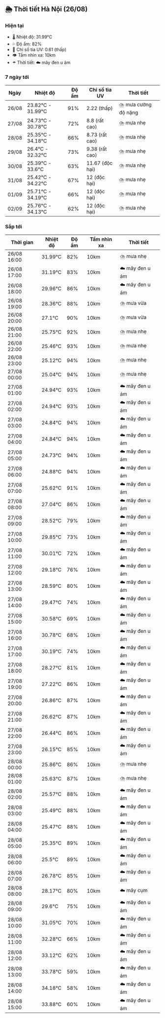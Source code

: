 ## 🌦️ Thời tiết Hà Nội (26/08)

### Hiện tại

- 🌡️ Nhiệt độ: 31.99℃
- 💦 Độ ẩm: 82%
- 🌟 Chỉ số tia UV: 0.61 (thấp)
- 👁️ Tầm nhìn xa: 10km
- ☂️ Thời tiết: ☁️ mây đen u ám

### 7 ngày tới

| Ngày | Nhiệt độ | Độ ẩm | Chỉ số tia UV | Thời tiết |
| --- | --- | --- | --- | --- |
| 26/08 | 23.82℃ - 31.99℃ | 91% | 2.22 (thấp) | ⛈️ mưa cường độ nặng |
| 27/08 | 24.73℃ - 30.78℃ | 72% | 8.8 (rất cao) | ⛈️ mưa nhẹ |
| 28/08 | 25.35℃ - 34.18℃ | 66% | 8.73 (rất cao) | ⛈️ mưa nhẹ |
| 29/08 | 26.4℃ - 32.32℃ | 73% | 9.38 (rất cao) | ⛈️ mưa nhẹ |
| 30/08 | 25.39℃ - 33.6℃ | 63% | 11.67 (độc hại) | ⛈️ mưa nhẹ |
| 31/08 | 25.42℃ - 34.22℃ | 67% | 12 (độc hại) | ⛈️ mưa nhẹ |
| 01/09 | 25.71℃ - 34.19℃ | 66% | 12 (độc hại) | ⛈️ mưa nhẹ |
| 02/09 | 25.76℃ - 34.13℃ | 62% | 12 (độc hại) | ⛈️ mưa nhẹ |

### Sắp tới

| Thời gian | Nhiệt độ | Độ ẩm | Tầm nhìn xa | Thời tiết |
| --- | --- | --- | --- | --- |
| 26/08 16:00 | 31.99℃ | 82% | 10km | ⛈️ mưa nhẹ |
| 26/08 17:00 | 31.19℃ | 83% | 10km | ☁️ mây đen u ám |
| 26/08 18:00 | 29.96℃ | 86% | 10km | ☁️ mây đen u ám |
| 26/08 19:00 | 28.36℃ | 88% | 10km | ⛈️ mưa vừa |
| 26/08 20:00 | 27.1℃ | 90% | 10km | ⛈️ mưa vừa |
| 26/08 21:00 | 25.75℃ | 92% | 10km | ⛈️ mưa nhẹ |
| 26/08 22:00 | 25.46℃ | 93% | 10km | ⛈️ mưa nhẹ |
| 26/08 23:00 | 25.12℃ | 94% | 10km | ⛈️ mưa nhẹ |
| 27/08 00:00 | 25.04℃ | 94% | 10km | ⛈️ mưa nhẹ |
| 27/08 01:00 | 24.94℃ | 93% | 10km | ☁️ mây đen u ám |
| 27/08 02:00 | 24.94℃ | 93% | 10km | ☁️ mây đen u ám |
| 27/08 03:00 | 24.84℃ | 94% | 10km | ☁️ mây đen u ám |
| 27/08 04:00 | 24.84℃ | 94% | 10km | ☁️ mây đen u ám |
| 27/08 05:00 | 24.73℃ | 94% | 10km | ☁️ mây đen u ám |
| 27/08 06:00 | 24.88℃ | 94% | 10km | ☁️ mây đen u ám |
| 27/08 07:00 | 25.62℃ | 91% | 10km | ☁️ mây đen u ám |
| 27/08 08:00 | 27.04℃ | 86% | 10km | ☁️ mây đen u ám |
| 27/08 09:00 | 28.52℃ | 79% | 10km | ☁️ mây đen u ám |
| 27/08 10:00 | 29.85℃ | 73% | 10km | ☁️ mây đen u ám |
| 27/08 11:00 | 30.01℃ | 72% | 10km | ☁️ mây đen u ám |
| 27/08 12:00 | 29.18℃ | 76% | 10km | ☁️ mây đen u ám |
| 27/08 13:00 | 28.59℃ | 80% | 10km | ☁️ mây đen u ám |
| 27/08 14:00 | 29.47℃ | 74% | 10km | ☁️ mây đen u ám |
| 27/08 15:00 | 30.58℃ | 69% | 10km | ☁️ mây đen u ám |
| 27/08 16:00 | 30.78℃ | 68% | 10km | ☁️ mây đen u ám |
| 27/08 17:00 | 30.19℃ | 74% | 10km | ☁️ mây đen u ám |
| 27/08 18:00 | 28.27℃ | 81% | 10km | ☁️ mây đen u ám |
| 27/08 19:00 | 27.22℃ | 86% | 10km | ☁️ mây đen u ám |
| 27/08 20:00 | 26.86℃ | 87% | 10km | ☁️ mây đen u ám |
| 27/08 21:00 | 26.62℃ | 87% | 10km | ☁️ mây đen u ám |
| 27/08 22:00 | 26.44℃ | 86% | 10km | ☁️ mây đen u ám |
| 27/08 23:00 | 26.15℃ | 85% | 10km | ☁️ mây đen u ám |
| 28/08 00:00 | 25.86℃ | 86% | 10km | ⛈️ mưa nhẹ |
| 28/08 01:00 | 25.63℃ | 87% | 10km | ⛈️ mưa nhẹ |
| 28/08 02:00 | 25.57℃ | 88% | 10km | ☁️ mây đen u ám |
| 28/08 03:00 | 25.49℃ | 88% | 10km | ☁️ mây đen u ám |
| 28/08 04:00 | 25.47℃ | 88% | 10km | ☁️ mây đen u ám |
| 28/08 05:00 | 25.35℃ | 89% | 10km | ☁️ mây đen u ám |
| 28/08 06:00 | 25.5℃ | 89% | 10km | ☁️ mây đen u ám |
| 28/08 07:00 | 26.78℃ | 85% | 10km | ☁️ mây đen u ám |
| 28/08 08:00 | 28.17℃ | 80% | 10km | ☁️ mây cụm |
| 28/08 09:00 | 29.6℃ | 75% | 10km | ☁️ mây đen u ám |
| 28/08 10:00 | 31.05℃ | 70% | 10km | ☁️ mây đen u ám |
| 28/08 11:00 | 32.28℃ | 66% | 10km | ☁️ mây đen u ám |
| 28/08 12:00 | 33.12℃ | 62% | 10km | ☁️ mây đen u ám |
| 28/08 13:00 | 33.78℃ | 59% | 10km | ☁️ mây đen u ám |
| 28/08 14:00 | 34.18℃ | 58% | 10km | ☁️ mây đen u ám |
| 28/08 15:00 | 33.88℃ | 60% | 10km | ☁️ mây đen u ám |
